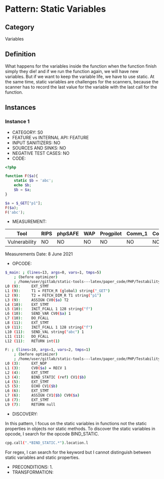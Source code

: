 # Pattern: Static Variables

## Category

Variables

## Definition
What happens for the variables inside the function when the function finish simply they die! and if we run the function again, we will have new variables. But if we want to keep the variable life, we have to use static. At the same time, static variables are challenges for the scanners, because the scanner has to record the last value for the variable with the last call for the function.

## Instances

### Instance 1

- CATEGORY: S0
- FEATURE vs INTERNAL API: FEATURE
- INPUT SANITIZERS:  NO
- SOURCES AND SINKS: NO
- NEGATIVE TEST CASES: NO
- CODE:

```php
<?php

function F($a){
    static $b = 'abc';
    echo $b;
    $b = $a;
}

$a = $_GET["p1"];
F($a);
F('abc');
```

- MEASUREMENT:

| Tool          | RIPS | phpSAFE | WAP  | Progpilot | Comm_1 | Comm_2 | Correct |
| ------------- | ---- | ------- | ---- | --------- | ------- | --------- | ------- |
| Vulnerability | NO   | NO      | NO   | NO        | NO      | NO        | YES     |
Measurements Date: 8 June 2021

- OPCODE:

```bash
$_main: ; (lines=13, args=0, vars=1, tmps=5)
    ; (before optimizer)
    ; /home/user/gitlab/static-tools---latex/paper_code/PHP/Testability_Patterns/1_static_variables/1_static_variables.php:1-11
L0 (9):     EXT_STMT
L1 (9):     T1 = FETCH_R (global) string("_GET")
L2 (9):     T2 = FETCH_DIM_R T1 string("p1")
L3 (9):     ASSIGN CV0($a) T2
L4 (10):    EXT_STMT
L5 (10):    INIT_FCALL 1 128 string("f")
L6 (10):    SEND_VAR CV0($a) 1
L7 (10):    DO_FCALL
L8 (11):    EXT_STMT
L9 (11):    INIT_FCALL 1 128 string("f")
L10 (11):   SEND_VAL string("abc") 1
L11 (11):   DO_FCALL
L12 (11):   RETURN int(1)

F: ; (lines=10, args=1, vars=2, tmps=1)
    ; (before optimizer)
    ; /home/user/gitlab/static-tools---latex/paper_code/PHP/Testability_Patterns/1_static_variables/1_static_variables.php:3-7
L0 (3):     EXT_NOP
L1 (3):     CV0($a) = RECV 1
L2 (4):     EXT_STMT
L3 (4):     BIND_STATIC (ref) CV1($b)
L4 (5):     EXT_STMT
L5 (5):     ECHO CV1($b)
L6 (6):     EXT_STMT
L7 (6):     ASSIGN CV1($b) CV0($a)
L8 (7):     EXT_STMT
L9 (7):     RETURN null
```

- DISCOVERY:

In this pattern, I focus on the static variables in functions not the static properties in objects nor static methods. To discover the static variables in opcode, I search for the opcode BIND_STATIC.
```bash
cpg.call(".*BIND_STATIC.*").location.l
```
For regex, I can search for the keyword but I cannot distinguish between static variables and static properties. 
- PRECONDITIONS:
   1.
- TRANSFORMATION: 
```

```
